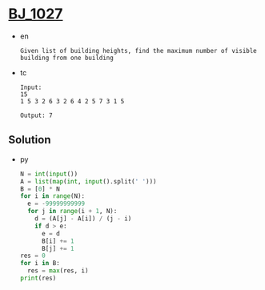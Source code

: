 # [BJ_1027](https://acmicpc.net/problem/1027)

* en

  ```en
  Given list of building heights, find the maximum number of visible building from one building
  ```

* tc

  ```tc
  Input:
  15
  1 5 3 2 6 3 2 6 4 2 5 7 3 1 5

  Output: 7
  ```

## Solution

* py

  ```py
  N = int(input())
  A = list(map(int, input().split(' ')))
  B = [0] * N
  for i in range(N):
    e = -99999999999
    for j in range(i + 1, N):
      d = (A[j] - A[i]) / (j - i)
      if d > e:
        e = d
        B[i] += 1
        B[j] += 1
  res = 0
  for i in B:
    res = max(res, i)
  print(res)
  ```
